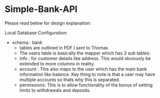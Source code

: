 # Simple-Bank-API
Please read below for design explanation:

Local Database Configuration: 
- schema : bank
  - tables are outlined in PDF I sent to Thomas
   - The users table is basically the mapper which has 3 sub tables:
	- info : for customer details like address. This would obviously be extended to more columns in reality.
	- account : This also maps to the user which has the main bank information like balance. Key thing to note is that a user may have multiple accounts so thats why this is separated.
	- permissions: This is to allow functionality of the bonus of setting limits to withdrawals and deposits. 



